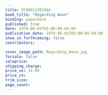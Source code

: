 ```yaml
---
title: 9780811201964
book_title: "Regarding Wave"
binding: paperback
published: true
date: 1970-06-01T05:00:00-04:00
publication_date: 1970-06-01T05:00:00-04:00
show_in_forthcoming: false
contributors:

cover_image_path: Regarding_Wave.jpg
forsale: false
saleprice:
shipping_charge:
price_us: 14.00
price_cn:
trim_size:
page_count:
---
```


